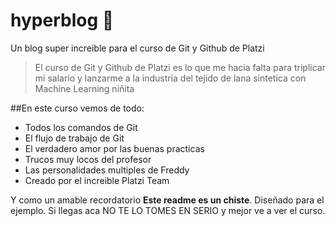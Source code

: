 # hyperblog  💜
Un blog super increible para el curso de Git y Github de Platzi
>El curso de Git y Github de Platzi es lo que me hacia falta para triplicar mi salario  y lanzarme a la industria del tejido de lana sintetica con Machine Learning
>niñita

##En este curso vemos de todo:
* Todos los comandos de Git
* El flujo de trabajo de Git
* El verdadero amor por las buenas practicas
* Trucos muy locos del profesor
* Las personalidades multiples de Freddy
* Creado por el increible Platzi Team

Y como un amable recordatorio **Este readme es un chiste**. Diseñado para el ejemplo. Si llegas aca NO TE LO TOMES EN SERIO y mejor ve a ver el curso.
